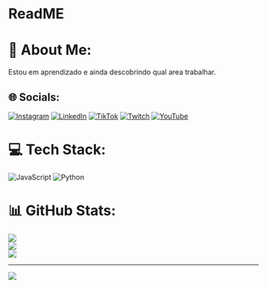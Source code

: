 # ReadME
# 💫 About Me:
Estou em aprendizado e ainda descobrindo qual area trabalhar.


## 🌐 Socials:
[![Instagram](https://img.shields.io/badge/Instagram-%23E4405F.svg?logo=Instagram&logoColor=white)](https://instagram.com/mvilela_12) [![LinkedIn](https://img.shields.io/badge/LinkedIn-%230077B5.svg?logo=linkedin&logoColor=white)](https://linkedin.com/in/mvilela12) [![TikTok](https://img.shields.io/badge/TikTok-%23000000.svg?logo=TikTok&logoColor=white)](https://tiktok.com/@mvilela12_games) [![Twitch](https://img.shields.io/badge/Twitch-%239146FF.svg?logo=Twitch&logoColor=white)](https://twitch.tv/mvilela12) [![YouTube](https://img.shields.io/badge/YouTube-%23FF0000.svg?logo=YouTube&logoColor=white)](https://youtube.com/c/@mvilela12_games) 

# 💻 Tech Stack:
![JavaScript](https://img.shields.io/badge/javascript-%23323330.svg?style=for-the-badge&logo=javascript&logoColor=%23F7DF1E) ![Python](https://img.shields.io/badge/python-3670A0?style=for-the-badge&logo=python&logoColor=ffdd54)
# 📊 GitHub Stats:
![](https://github-readme-stats.vercel.app/api?username=mvilela12&theme=dark&hide_border=false&include_all_commits=false&count_private=false)<br/>
![](https://github-readme-streak-stats.herokuapp.com/?user=mvilela12&theme=dark&hide_border=false)<br/>
![](https://github-readme-stats.vercel.app/api/top-langs/?username=mvilela12&theme=dark&hide_border=false&include_all_commits=false&count_private=false&layout=compact)

---
[![](https://visitcount.itsvg.in/api?id=mvilela12&icon=0&color=0)](https://visitcount.itsvg.in)

<!-- Proudly created with GPRM ( https://gprm.itsvg.in ) -->
